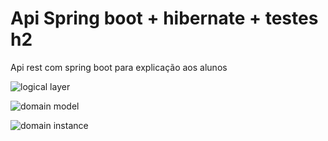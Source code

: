# Api Spring boot + hibernate + testes h2
Api rest com spring boot para explicação aos alunos

![logical layer](https://user-images.githubusercontent.com/3439261/87938860-8e8be400-ca6d-11ea-8f56-fffca7e3d116.PNG)



![domain model](https://user-images.githubusercontent.com/3439261/87938825-8338b880-ca6d-11ea-86fd-f11ce366c7dd.PNG)




![domain instance](https://user-images.githubusercontent.com/3439261/87938780-74520600-ca6d-11ea-9ff6-582ef5441f81.PNG)

